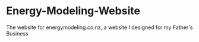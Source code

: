 # Energy-Modeling-Website
The website for energymodeling.co.nz, a website I designed for my Father's Business
